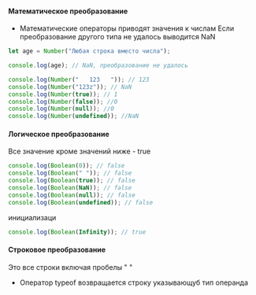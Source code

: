 #### Математическое преобразование

* Математические операторы приводят значения к числам
Если преобразование другого типа не удалось выводится NaN
```js
let age = Number("Любая строка вместо числа");

console.log(age); // NaN, преобразование не удалось

console.log(Number("   123   ")); // 123
console.log(Number("123z")); // NaN 
console.log(Number(true)); // 1
console.log(Number(false)); //0
console.log(Number(null)); //0
console.log(Number(undefined)); //NaN
```

#### Логическое преобразование
Все значение кроме значений ниже - true
```js
console.log(Boolean(0)); // false
console.log(Boolean(" ")); // false
console.log(Boolean(true)); // false
console.log(Boolean(NaN)); // false
console.log(Boolean(null)); // false
console.log(Boolean(undefined)); // false
```

инициализаци

```js
console.log(Boolean(Infinity)); // true
```

#### Строковое преобразование
Это все строки включая пробелы " "


* Оператор typeof возвращается строку указывающуб тип операнда 
